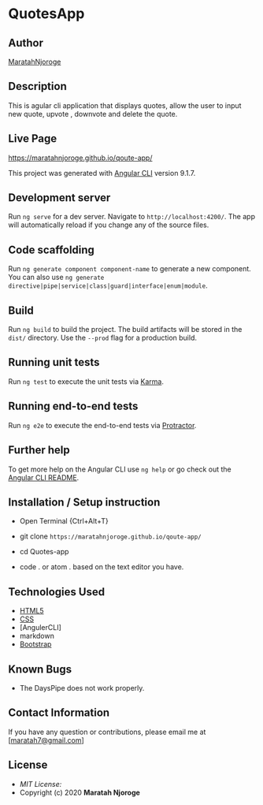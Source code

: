 # QuotesApp

## Author

[MaratahNjoroge](https://github.com/MaratahNjoroge/qoute-app)

## Description

This is agular cli application that displays quotes, allow the user to input new quote, upvote , downvote and delete the quote. 

## Live Page 
https://maratahnjoroge.github.io/qoute-app/ 


This project was generated with [Angular CLI](https://github.com/angular/angular-cli) version 9.1.7.

## Development server

Run `ng serve` for a dev server. Navigate to `http://localhost:4200/`. The app will automatically reload if you change any of the source files.

## Code scaffolding

Run `ng generate component component-name` to generate a new component. You can also use `ng generate directive|pipe|service|class|guard|interface|enum|module`.

## Build

Run `ng build` to build the project. The build artifacts will be stored in the `dist/` directory. Use the `--prod` flag for a production build.

## Running unit tests

Run `ng test` to execute the unit tests via [Karma](https://karma-runner.github.io).

## Running end-to-end tests

Run `ng e2e` to execute the end-to-end tests via [Protractor](http://www.protractortest.org/).

## Further help

To get more help on the Angular CLI use `ng help` or go check out the [Angular CLI README](https://github.com/angular/angular-cli/blob/master/README.md).

## Installation / Setup instruction
* Open Terminal {Ctrl+Alt+T}

* git clone ```https://maratahnjoroge.github.io/qoute-app/```

* cd Quotes-app

* code . or atom . based on the text editor you have.

## Technologies Used

* [HTML5](https://github.com/topics/html5)
* [CSS](https://github.com/topics/css3)
* [AngulerCLI]
* markdown
* [Bootstrap](https://github.com/topics/bootstrap)

## Known Bugs
* The DaysPipe does not work properly.

## Contact Information 

If you have any question or contributions, please email me at [maratah7@gmail.com]

## License
* *MIT License:*
* Copyright (c) 2020 **Maratah Njoroge**
